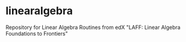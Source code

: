 # linearalgebra

Repository for Linear Algebra Routines from edX "LAFF: Linear Algebra Foundations to Frontiers"
